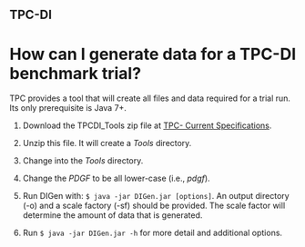 TPC-DI
------

# How can I generate data for a TPC-DI benchmark trial?

TPC provides a tool that will create all files and data required for a trial run.  Its only prerequisite is Java 7+.

1) Download the TPCDI_Tools zip file at [TPC- Current Specifications](http://www.tpc.org/tpc_documents_current_versions/current_specifications.asp).

2) Unzip this file.  It will create a *Tools* directory.

3) Change into the *Tools* directory.

4) Change the *PDGF* to be all lower-case (i.e., *pdgf*).

5) Run DIGen with: `$ java -jar DIGen.jar [options]`.  An output directory (-o) and a scale factory (-sf) should be provided.  The scale factor will
determine the amount of data that is generated.

6) Run `$ java -jar DIGen.jar -h` for more detail and additional options.
